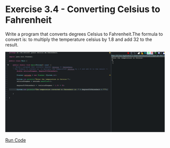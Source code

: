 # Exercise 3.4 - Converting Celsius to Fahrenheit

Write a program that converts degrees Celsius to Fahrenheit.The formula to convert is: to multiply the temperature celsius by 1.8 and add 32 to the result.

<center>

![Gif AreaAndPerimeter](/gif_img/3.4.gif)

</center>

[Run Code](https://replit.com/@ariana-ssilva/Main-2#Main.java)